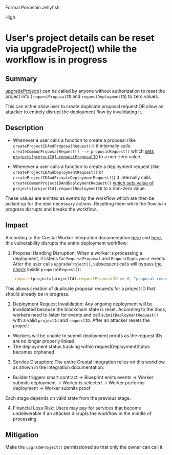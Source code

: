 Formal Porcelain Jellyfish

High

# User's project details can be reset via upgradeProject() while the workflow is in progress

## Summary
[upgradeProject()](https://github.com/sherlock-audit/2025-03-crestal-network/blob/main/crestal-omni-contracts/src/BlueprintCore.sol#L198) can be called by anyone without authorization to reset the project info (`requestProposalID` and `requestDeploymentID`) to zero values.

This can either allow user to create duplicate proposal request OR allow an attacker to entirely disrupt the deployment flow by invalidating it.

## Description
- Whenever a user calls a function to create a proposal (like `createProjectIDAndProposalRequest()`) it internally calls `createCommonProposalRequest() --> proposalRequest()` which [sets `projects[projectId].requestProposalID`](https://github.com/sherlock-audit/2025-03-crestal-network/blob/main/crestal-omni-contracts/src/BlueprintCore.sol#L227) to a non-zero value.

- Whenever a user calls a function to create a deployment request (like `createProjectIDAndDeploymentRequest()` or `createProjectIDAndPrivateDeploymentRequest()`) it internally calls `createCommonProjectIDAndDeploymentRequest()` [which sets value of](https://github.com/sherlock-audit/2025-03-crestal-network/blob/main/crestal-omni-contracts/src/BlueprintCore.sol#L376) `projects[projectId].requestDeploymentID` to a non-zero value.

These values are emitted as events by the workflow which are then be picked up for the next necessary actions. Resetting them while the flow is in progress disrupts and breaks the workflow.

## Impact
According to the Crestal Worker Integration documentation [here](https://docs.crestal.network/solvers/worker#deployment-workflow) and [here](https://docs.crestal.network/solvers/worker-guide#expected-output-example), this vulnerability disrupts the entire deployment workflow:

1. Proposal Handling Disruption: When a worker is processing a deployment, it listens for `RequestProposal` and `RequestDeployment` events. After the user calls `upgradeProject()`, subsequent calls will bypass [the check](https://github.com/sherlock-audit/2025-03-crestal-network/blob/main/crestal-omni-contracts/src/BlueprintCore.sol#L221) inside `proposalRequest()`:
```js
    require(projects[projectId].requestProposalID == 0, "proposal requestID already exists");
```
This allows creation of duplicate proposal requests for a project ID that should already be in progress.

2. Deployment Request Invalidation: Any ongoing deployment will be invalidated because the blockchain state is reset. According to the docs, workers need to listen for events and call `submitDeploymentRequest()` with a valid `projectId` and `requestID`. After an attacker resets the project:
- Workers will be unable to submit deployment proofs as the request IDs are no longer properly linked
- The deployment status tracking within requestDeploymentStatus becomes orphaned

3. Service Disruption: The entire Crestal integration relies on this workflow, as shown in the integration documentation:
- Builder triggers smart contract → Blueprint emits events → Worker submits deployment → Worker is selected → Worker performs deployment → Worker submits proof

Each stage depends on valid state from the previous stage.

4. Financial Loss Risk: Users may pay for services that become undeliverable if an attacker disrupts the workflow in the middle of processing.

## Mitigation 
Make the `upgradeProject()` permissioned so that only the owner can call it.